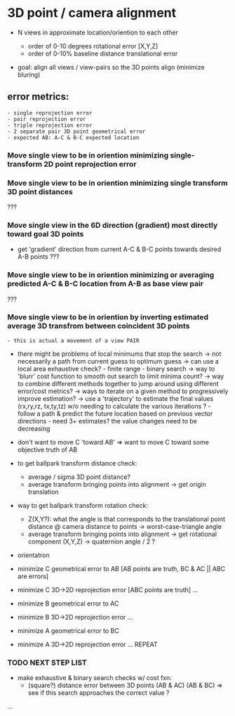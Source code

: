 # 3D point / camera alignment


- N views in approximate location/oriention to each other
	- order of 0-10 degrees rotational error [X,Y,Z]
	- order of 0-10% baseline distance translational error

- goal: align all views / view-pairs so the 3D points align (minimize bluring)


## error metrics:
	- single reprojection error
	- pair reprojection error
	- triple reprojection error
	- 2 separate pair 3D point geometrical error
	- expected AB: A-C & B-C expected location


### Move single view to be in oriention minimizing single-transform 2D point reprojection error


### Move single view to be in oriention minimizing single transform 3D point distances
???


### Move single view in the 6D direction (gradient) most directly toward goal 3D points
- get 'gradient' direction from current A-C & B-C points towards desired A-B points
???


### Move single view to be in oriention minimizing or averaging predicted A-C & B-C location from A-B as base view pair
???


### Move single view to be in oriention by inverting estimated average 3D transfrom between coincident 3D points
	- this is actual a movement of a view PAIR





- there might be problems of local minimums that stop the search -> not necessarily a path from current guess to optimum guess
	-> can use a local area exhaustive check?
		- finite range
		- binary search
	-> way to 'blurr' cost function to smooth out search to limit minima count?
	-> way to combine different methods together to jump around using different error/cost metrics?
	-> ways to iterate on a given method to progressively improve estimation?
	-> use a 'trajectory' to estimate the final values (rx,ry,rz, tx,ty,tz) w/o needing to calculate the various iterations ?
		- follow a path & predict the future location based on previous vector directions
			- need 3+ estimates? the value changes need to be decreasing




- don't want to move C 'toward AB' => want to move C toward some objective truth of AB



- to get ballpark transform distance check:
	- average / sigma 3D point distance?
	- average transform bringing points into alignment -> get origin translation
- way to get ballpark transform rotation check:
	- Z(X,Y?): what the angle is that corresponds to the translational point distance @ camera distance to points
		-> worst-case-triangle angle
	- average transform bringing points into alignment -> get rotational component (X,Y,Z) -> quaternion angle / 2 ?


- orientatron



- minimize C geometrical error to AB [AB points are truth, BC & AC || ABC are errors]
- minimize C 3D->2D reprojection error [ABC points are truth]
...
- minimize B geometrical error to AC
- minimize B 3D->2D reprojection error
...
- minimize A geometrical error to BC
- minimize A 3D->2D reprojection error
... 
REPEAT



### TODO NEXT STEP LIST

- make exhaustive & binary search checks w/ cost fxn:
	- (square?) distance error between 3D points (AB & AC) (AB & BC)
	=> see if this search approaches the correct value ?






...

